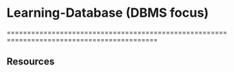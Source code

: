 # Learning-Database (DBMS focus)
===========================================================================================
## Resources
